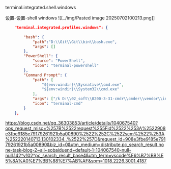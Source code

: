 
terminal.integrated.shell.windows  


设置-设置-shell windows
![[../img/Pasted image 20250702100213.png]]
~~~json
	"terminal.integrated.profiles.windows": {
    
        "bash": {
            "path":"D:\\Git\\Git\\bin\\bash.exe",
            "args": []
		},
		"PowerShell": {
			"source": "PowerShell",
			"icon": "terminal-powershell"
		},
		"Command Prompt": {
			"path": [
				"${env:windir}\\Sysnative\\cmd.exe",
				"${env:windir}\\System32\\cmd.exe"
			],
			"args": ["/k D:\\02_soft\\0200-3-31-cmdr\\cmder\\vendor\\init.bat"],
			"icon": "terminal-cmd"
		}
    },
~~~

https://blog.csdn.net/qq_36303853/article/details/104067540?ops_request_misc=%257B%2522request%255Fid%2522%253A%2522908e3fbe9185e79179261921b5a00890%2522%252C%2522scm%2522%253A%252220140713.130102334..%2522%257D&request_id=908e3fbe9185e79179261921b5a00890&biz_id=0&utm_medium=distribute.pc_search_result.none-task-blog-2~all~sobaiduend~default-1-104067540-null-null.142^v102^pc_search_result_base4&utm_term=vscode%E6%B7%BB%E5%8A%A0%E7%BB%88%E7%AB%AF&spm=1018.2226.3001.4187